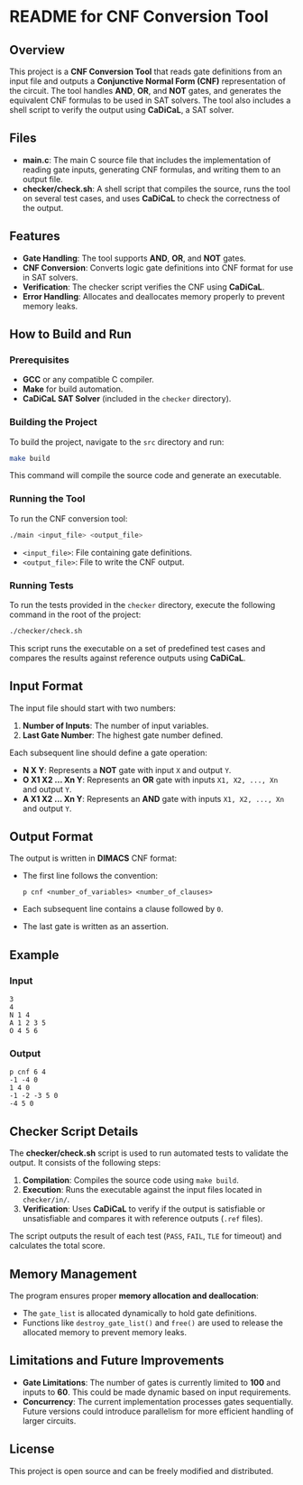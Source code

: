 # README for CNF Conversion Tool

## Overview
This project is a **CNF Conversion Tool** that reads gate definitions from an input file and outputs a **Conjunctive Normal Form (CNF)** representation of the circuit. The tool handles **AND**, **OR**, and **NOT** gates, and generates the equivalent CNF formulas to be used in SAT solvers. The tool also includes a shell script to verify the output using **CaDiCaL**, a SAT solver.

## Files

- **main.c**: The main C source file that includes the implementation of reading gate inputs, generating CNF formulas, and writing them to an output file.
- **checker/check.sh**: A shell script that compiles the source, runs the tool on several test cases, and uses **CaDiCaL** to check the correctness of the output.

## Features

- **Gate Handling**: The tool supports **AND**, **OR**, and **NOT** gates.
- **CNF Conversion**: Converts logic gate definitions into CNF format for use in SAT solvers.
- **Verification**: The checker script verifies the CNF using **CaDiCaL**.
- **Error Handling**: Allocates and deallocates memory properly to prevent memory leaks.

## How to Build and Run

### Prerequisites

- **GCC** or any compatible C compiler.
- **Make** for build automation.
- **CaDiCaL SAT Solver** (included in the `checker` directory).

### Building the Project

To build the project, navigate to the `src` directory and run:

```sh
make build
```

This command will compile the source code and generate an executable.

### Running the Tool

To run the CNF conversion tool:

```sh
./main <input_file> <output_file>
```

- `<input_file>`: File containing gate definitions.
- `<output_file>`: File to write the CNF output.

### Running Tests

To run the tests provided in the `checker` directory, execute the following command in the root of the project:

```sh
./checker/check.sh
```

This script runs the executable on a set of predefined test cases and compares the results against reference outputs using **CaDiCaL**.

## Input Format

The input file should start with two numbers:

1. **Number of Inputs**: The number of input variables.
2. **Last Gate Number**: The highest gate number defined.

Each subsequent line should define a gate operation:

- **N X Y**: Represents a **NOT** gate with input `X` and output `Y`.
- **O X1 X2 ... Xn Y**: Represents an **OR** gate with inputs `X1, X2, ..., Xn` and output `Y`.
- **A X1 X2 ... Xn Y**: Represents an **AND** gate with inputs `X1, X2, ..., Xn` and output `Y`.

## Output Format

The output is written in **DIMACS** CNF format:

- The first line follows the convention:

  ```
  p cnf <number_of_variables> <number_of_clauses>
  ```

- Each subsequent line contains a clause followed by `0`.
- The last gate is written as an assertion.

## Example

### Input
```
3
4
N 1 4
A 1 2 3 5
O 4 5 6
```

### Output
```
p cnf 6 4
-1 -4 0
1 4 0
-1 -2 -3 5 0
-4 5 0
```

## Checker Script Details

The **checker/check.sh** script is used to run automated tests to validate the output. It consists of the following steps:

1. **Compilation**: Compiles the source code using `make build`.
2. **Execution**: Runs the executable against the input files located in `checker/in/`.
3. **Verification**: Uses **CaDiCaL** to verify if the output is satisfiable or unsatisfiable and compares it with reference outputs (`.ref` files).

The script outputs the result of each test (`PASS`, `FAIL`, `TLE` for timeout) and calculates the total score.

## Memory Management

The program ensures proper **memory allocation and deallocation**:

- The `gate_list` is allocated dynamically to hold gate definitions.
- Functions like `destroy_gate_list()` and `free()` are used to release the allocated memory to prevent memory leaks.

## Limitations and Future Improvements

- **Gate Limitations**: The number of gates is currently limited to **100** and inputs to **60**. This could be made dynamic based on input requirements.
- **Concurrency**: The current implementation processes gates sequentially. Future versions could introduce parallelism for more efficient handling of larger circuits.

## License

This project is open source and can be freely modified and distributed.

